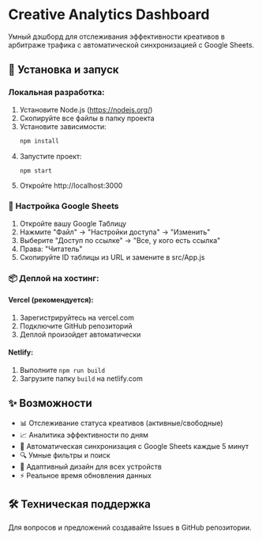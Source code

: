# Creative Analytics Dashboard

Умный дэшборд для отслеживания эффективности креативов в арбитраже трафика с автоматической синхронизацией с Google Sheets.

## 🚀 Установка и запуск

### Локальная разработка:

1. Установите Node.js (https://nodejs.org/)
2. Скопируйте все файлы в папку проекта
3. Установите зависимости:
   ```bash
   npm install
   ```
4. Запустите проект:
   ```bash
   npm start
   ```
5. Откройте http://localhost:3000

### 🔧 Настройка Google Sheets

1. Откройте вашу Google Таблицу
2. Нажмите "Файл" → "Настройки доступа" → "Изменить"
3. Выберите "Доступ по ссылке" → "Все, у кого есть ссылка"
4. Права: "Читатель"
5. Скопируйте ID таблицы из URL и замените в src/App.js

### 📦 Деплой на хостинг:

#### Vercel (рекомендуется):
1. Зарегистрируйтесь на vercel.com
2. Подключите GitHub репозиторий
3. Деплой произойдет автоматически

#### Netlify:
1. Выполните `npm run build`
2. Загрузите папку `build` на netlify.com

## ✨ Возможности

- 📊 Отслеживание статуса креативов (активные/свободные)
- 📈 Аналитика эффективности по дням
- 🔄 Автоматическая синхронизация с Google Sheets каждые 5 минут
- 🔍 Умные фильтры и поиск
- 📱 Адаптивный дизайн для всех устройств
- ⚡ Реальное время обновления данных

## 🛠 Техническая поддержка

Для вопросов и предложений создавайте Issues в GitHub репозитории.
